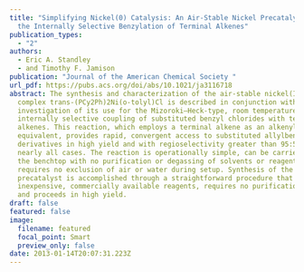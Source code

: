 ```yaml
---
title: "Simplifying Nickel(0) Catalysis: An Air-Stable Nickel Precatalyst for
  the Internally Selective Benzylation of Terminal Alkenes"
publication_types:
  - "2"
authors:
  - Eric A. Standley
  - and Timothy F. Jamison
publication: "Journal of the American Chemical Society "
url_pdf: https://pubs.acs.org/doi/abs/10.1021/ja3116718
abstract: The synthesis and characterization of the air-stable nickel(II)
  complex trans-(PCy2Ph)2Ni(o-tolyl)Cl is described in conjunction with an
  investigation of its use for the Mizoroki–Heck-type, room temperature,
  internally selective coupling of substituted benzyl chlorides with terminal
  alkenes. This reaction, which employs a terminal alkene as an alkenylmetal
  equivalent, provides rapid, convergent access to substituted allylbenzene
  derivatives in high yield and with regioselectivity greater than 95:5 in
  nearly all cases. The reaction is operationally simple, can be carried out on
  the benchtop with no purification or degassing of solvents or reagents, and
  requires no exclusion of air or water during setup. Synthesis of the
  precatalyst is accomplished through a straightforward procedure that employs
  inexpensive, commercially available reagents, requires no purification steps,
  and proceeds in high yield.
draft: false
featured: false
image:
  filename: featured
  focal_point: Smart
  preview_only: false
date: 2013-01-14T20:07:31.223Z
---
```

